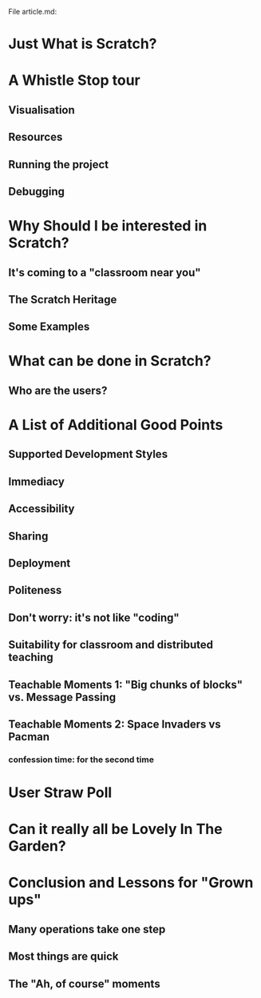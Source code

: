 File article.md:
# Just What is Scratch?
# A Whistle Stop tour
## Visualisation 
## Resources
## Running the project
## Debugging
# Why Should I be interested in Scratch?
## It's coming to a "classroom near you" 
## The Scratch Heritage 
## Some Examples
# What can be done in Scratch?
## Who are the users?
# A List of Additional Good Points
## Supported Development Styles
## Immediacy
## Accessibility
## Sharing
## Deployment 
## Politeness
## Don't worry: it's not like "coding"
## Suitability for classroom and distributed teaching
## Teachable Moments 1:  "Big chunks of blocks" vs. Message Passing
## Teachable Moments 2: Space Invaders vs Pacman
### confession time: for the second time
# User Straw Poll
# Can it really all be Lovely In The Garden?
# Conclusion and Lessons for "Grown ups"
## Many operations take one step
## Most things are quick
## The "Ah, of course" moments
